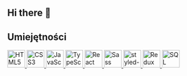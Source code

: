 ## Hi there 👋

## Umiejętności
<p align="left">
  <a href="https://developer.mozilla.org/en-US/docs/Web/HTML" target="_blank">
    <img src="https://cdn.jsdelivr.net/npm/simple-icons@v3/icons/html5.svg" alt="HTML5" width="40" height="40"/>
  </a>
  <a href="https://developer.mozilla.org/en-US/docs/Web/CSS" target="_blank">
    <img src="https://cdn.jsdelivr.net/npm/simple-icons@v3/icons/css3.svg" alt="CSS3" width="40" height="40"/>
  </a>
  <a href="https://developer.mozilla.org/en-US/docs/Web/JavaScript" target="_blank">
    <img src="https://cdn.jsdelivr.net/npm/simple-icons@v3/icons/javascript.svg" alt="JavaScript" width="40" height="40"/>
  </a>
  <a href="https://www.typescriptlang.org/" target="_blank">
    <img src="https://cdn.jsdelivr.net/npm/simple-icons@v3/icons/typescript.svg" alt="TypeScript" width="40" height="40"/>
  </a>
  <a href="https://reactjs.org/" target="_blank">
    <img src="https://cdn.jsdelivr.net/npm/simple-icons@v3/icons/react.svg" alt="React" width="40" height="40"/>
  </a>
  <a href="https://sass-lang.com/" target="_blank">
    <img src="https://cdn.jsdelivr.net/npm/simple-icons@v3/icons/sass.svg" alt="Sass" width="40" height="40"/>
  </a>
  <a href="https://styled-components.com/" target="_blank">
    <img src="https://avatars.githubusercontent.com/u/20658825?s=200&v=4" alt="styled-components" width="40" height="40"/>
  </a>
  <a href="https://redux.js.org/" target="_blank">
    <img src="https://cdn.jsdelivr.net/npm/simple-icons@v3/icons/redux.svg" alt="Redux" width="40" height="40"/>
  </a>
  <a href="https://www.w3schools.com/sql/" target="_blank">
    <img src="https://cdn.jsdelivr.net/npm/simple-icons@v3/icons/mysql.svg" alt="SQL" width="40" height="40"/>
  </a>
</p>

